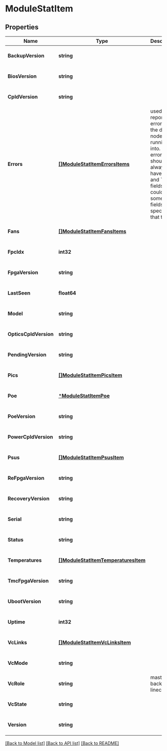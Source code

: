 # ModuleStatItem

## Properties
Name | Type | Description | Notes
------------ | ------------- | ------------- | -------------
**BackupVersion** | **string** |  | [optional] [default to null]
**BiosVersion** | **string** |  | [optional] [default to null]
**CpldVersion** | **string** |  | [optional] [default to null]
**Errors** | [**[]ModuleStatItemErrorsItems**](module_stat_item_errors_items.md) | used to report all error states the device node is running into. An error should always have &#x60;type&#x60; and &#x60;since&#x60; fields, and could have some other fields specific to that type. | [optional] [default to null]
**Fans** | [**[]ModuleStatItemFansItems**](module_stat_item_fans_items.md) |  | [optional] [default to null]
**FpcIdx** | **int32** |  | [optional] [default to null]
**FpgaVersion** | **string** |  | [optional] [default to null]
**LastSeen** | **float64** |  | [optional] [default to null]
**Model** | **string** |  | [optional] [default to null]
**OpticsCpldVersion** | **string** |  | [optional] [default to null]
**PendingVersion** | **string** |  | [optional] [default to null]
**Pics** | [**[]ModuleStatItemPicsItem**](module_stat_item_pics_item.md) |  | [optional] [default to null]
**Poe** | [***ModuleStatItemPoe**](module_stat_item_poe.md) |  | [optional] [default to null]
**PoeVersion** | **string** |  | [optional] [default to null]
**PowerCpldVersion** | **string** |  | [optional] [default to null]
**Psus** | [**[]ModuleStatItemPsusItem**](module_stat_item_psus_item.md) |  | [optional] [default to null]
**ReFpgaVersion** | **string** |  | [optional] [default to null]
**RecoveryVersion** | **string** |  | [optional] [default to null]
**Serial** | **string** |  | [optional] [default to null]
**Status** | **string** |  | [optional] [default to null]
**Temperatures** | [**[]ModuleStatItemTemperaturesItem**](module_stat_item_temperatures_item.md) |  | [optional] [default to null]
**TmcFpgaVersion** | **string** |  | [optional] [default to null]
**UbootVersion** | **string** |  | [optional] [default to null]
**Uptime** | **int32** |  | [optional] [default to null]
**VcLinks** | [**[]ModuleStatItemVcLinksItem**](module_stat_item_vc_links_item.md) |  | [optional] [default to null]
**VcMode** | **string** |  | [optional] [default to null]
**VcRole** | **string** | master / backup / linecard | [optional] [default to null]
**VcState** | **string** |  | [optional] [default to null]
**Version** | **string** |  | [optional] [default to null]

[[Back to Model list]](../README.md#documentation-for-models) [[Back to API list]](../README.md#documentation-for-api-endpoints) [[Back to README]](../README.md)

